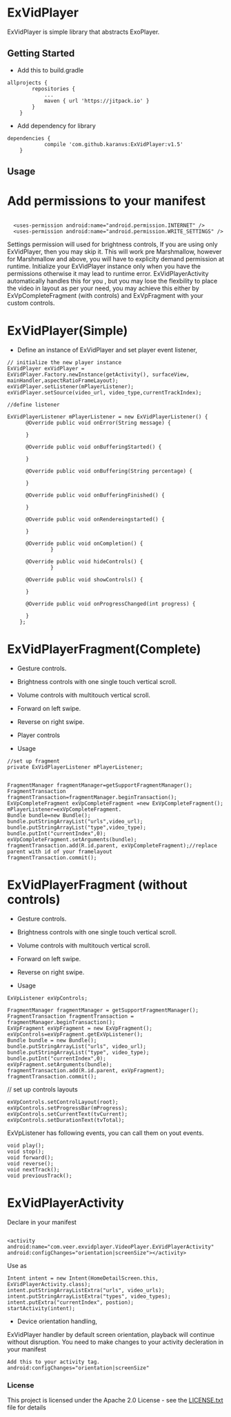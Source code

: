 # ExVidPlayer
ExVidPlayer is simple library that abstracts ExoPlayer.

## Getting Started

*  Add this to build.gradle
```
allprojects {
		repositories {
			...
			maven { url 'https://jitpack.io' }
		}
	}
```

*  Add dependency for library
```
dependencies {
	        compile 'com.github.karanvs:ExVidPlayer:v1.5'
	}
```

## Usage

# Add permissions to your manifest

```

  <uses-permission android:name="android.permission.INTERNET" />
  <uses-permission android:name="android.permission.WRITE_SETTINGS" />
```
Settings permission will used for brightness controls, If you are using only ExVidPlayer, then you may skip it.
This will work pre Marshmallow, however for Marshmallow and above, you will have to explicity demand permission at runtime.
Initialize your ExVidPlayer instance only when you have the permissions otherwise it may lead to runtime error.
ExVidPlayerActivity automatically handles this for you , but you may lose the flexbility to place the video in layout as per your need, you may achieve this either by ExVpCompleteFragment (with controls) and ExVpFragment with your custom controls.

#  ExVidPlayer(Simple)

* Define an instance of ExVidPlayer and set player event listener,

```
// initialize the new player instance
ExVidPlayer exVidPlayer = ExVidPlayer.Factory.newInstance(getActivity(), surfaceView, mainHandler,aspectRatioFrameLayout);
exVidPlayer.setListener(mPlayerListener);
exVidPlayer.setSource(video_url, video_type,currentTrackIndex);

//define listener

ExVidPlayerListener mPlayerListener = new ExVidPlayerListener() {
      @Override public void onError(String message) {

      }

      @Override public void onBufferingStarted() {
      
      }

      @Override public void onBuffering(String percentage) {
        
      }

      @Override public void onBufferingFinished() {
        
      }

      @Override public void onRendereingstarted() {

      }

      @Override public void onCompletion() {
              }

      @Override public void hideControls() {
              }

      @Override public void showControls() {
        
      }

      @Override public void onProgressChanged(int progress) {
     
      }
    };

```

#  ExVidPlayerFragment(Complete) 

* Gesture controls.
* Brightness controls with one single touch vertical scroll.
* Volume controls with multitouch vertical scroll.
* Forward on left swipe. 
* Reverse on right swipe.
* Player controls 

* Usage

```
//set up fragment
private ExVidPlayerListener mPlayerListener;


FragmentManager fragmentManager=getSupportFragmentManager();
FragmentTransaction fragmentTransaction=fragmentManager.beginTransaction();
ExVpCompleteFragment exVpCompleteFragment =new ExVpCompleteFragment();
mPlayerListener=exVpCompleteFragment.
Bundle bundle=new Bundle();
bundle.putStringArrayList("urls",video_url);
bundle.putStringArrayList("type",video_type);
bundle.putInt("currentIndex",0);
exVpCompleteFragment.setArguments(bundle);
fragmentTransaction.add(R.id.parent, exVpCompleteFragment);//replace parent with id of your framelayout
fragmentTransaction.commit();

```

#  ExVidPlayerFragment (without controls) 

* Gesture controls.
* Brightness controls with one single touch vertical scroll.
* Volume controls with multitouch vertical scroll.
* Forward on left swipe. 
* Reverse on right swipe.

* Usage

```
ExVpListener exVpControls;

FragmentManager fragmentManager = getSupportFragmentManager();
FragmentTransaction fragmentTransaction = fragmentManager.beginTransaction();
ExVpFragment exVpFragment = new ExVpFragment();
exVpControls=exVpFragment.getExVpListener();
Bundle bundle = new Bundle();
bundle.putStringArrayList("urls", video_url);
bundle.putStringArrayList("type", video_type);
bundle.putInt("currentIndex",0);
exVpFragment.setArguments(bundle);
fragmentTransaction.add(R.id.parent, exVpFragment);
fragmentTransaction.commit();
```

// set up controls layouts
```
exVpControls.setControlLayout(root);
exVpControls.setProgressBar(mProgress);
exVpControls.setCurrentText(tvCurrent);
exVpControls.setDurationText(tvTotal);
```

ExVpListener has following events, you can call them on yout events.

```
void play();
void stop();
void forward();
void reverse();
void nextTrack();
void previousTrack();

```

#  ExVidPlayerActivity 

Declare in your manifest

```

<activity android:name="com.veer.exvidplayer.VideoPlayer.ExVidPlayerActivity"
android:configChanges="orientation|screenSize"></activity>

```

Use as
 
```
Intent intent = new Intent(HomeDetailScreen.this, ExVidPlayerActivity.class);
intent.putStringArrayListExtra("urls", video_urls);
intent.putStringArrayListExtra("types", video_types);
intent.putExtra("currentIndex", postion);
startActivity(intent);

```


* Device orientation handling,

ExVidPlayer handler by default screen orientation, playback will continue without disruption. You need to make changes to your activity decleration in your manifest
```
Add this to your activity tag.
android:configChanges="orientation|screenSize"
```

### License

This project is licensed under the Apache 2.0 License - see the [LICENSE.txt](LICENSE.txt) file for details
